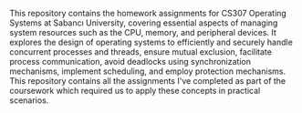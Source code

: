 This repository contains the homework assignments for CS307 Operating Systems at Sabancı University, covering essential aspects of managing system resources such as the CPU, memory, and peripheral devices. It explores the design of operating systems to efficiently and securely handle concurrent processes and threads, ensure mutual exclusion, facilitate process communication, avoid deadlocks using synchronization mechanisms, implement scheduling, and employ protection mechanisms. This repository contains all the assignments I've completed as part of the coursework which required us to apply these concepts in practical scenarios.

